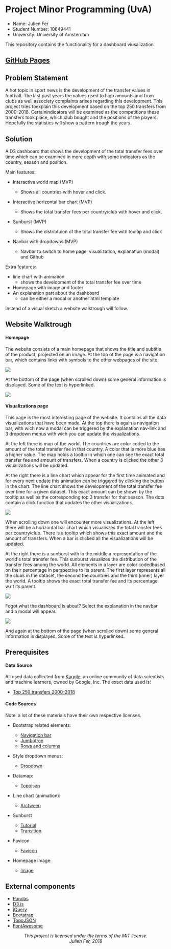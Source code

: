 # Project Minor Programming (UvA)
* Name: Julien Fer
* Student Number: 10649441
* University: University of Amsterdam

This repository contains the functionality for a dashboard viusalization

## [GitHub Pages](https://jrmfer.github.io/Project)

## Problem Statement
A hot topic in sport news is the development of the transfer values in
football. The last past years the values rised to high amounts and from clubs as
well associety complaints arises regarding this development. This project
tries toexplain this development based on the top 250 transfers from
2000-2018. Certainindicators will be examined as the competitions these
transfers took place, which club bought and the positions of the players.
Hopefully the statistics will show a pattern trough the years.

## Solution
A D3 dashboard that shows the development of the total transfer fees over
time which can be examined in more depth with some indicators as the
country, season and position.

Main features:

* Interactive world map (MVP)
  - Shows all countries with hover and click.

* Interactive horizontal bar chart (MVP)
  - Shows the total transfer fees per country/club with hover and click.

* Sunburst (MVP)
  - Shows the distribtuion of the total transfer fee with tooltip and click

* Navbar with dropdowns (MVP)
  - Navbar to switch to home page, visualization, explanation (modal) and Github

Extra features:

* line chart with animation
  - shows the development of the total transfer fee over time
* Homepage with image and footer
* An explanation part about the dashboard
  - can be either a modal or another html template

Instead of a visual sketch a website walktrough will follow.

## Website Walktrough
#### Homepage
The website consists of a main homepage that shows the title and subtitle
of the product, projected on an image. At the top of the page is a
navigation bar, which contains links with symbols to the other webpages
of the site.

![](doc/homepage_boven.png)

At the bottom of the page (when scrolled down) some general information is
displayed. Some of the text is hyperlinked.

![](doc/homepage_onder.png)

#### Visualizations page
This page is the most interesting page of the website. It contains all
the data visualizations that have been made. At the top there is again a
navigation bar, with wich now a modal can be triggered by the explanation
nav-link and 3 dropdown menus with wich you can update the
visualizations.

At the left there is map of the world. The countries are color coded to
the amount of the total transfer fee in that country. A color that is
more blue has a higher value. The map holds a tooltip in which one can
see the exact total transfer fee and amount of transfers. When a country
is clicked the other 3 visualizations will be updated.

At the right there is a line chart which appear for the first time
animated and for every next update this animation can be triggered by
clicking the button in the chart. The line chart shows the development of
the total transfer fee over time for a given dataset. This exact amount
can be shown by the tooltip as well as the corresponding top 3 transfer
for that season. The dots contain a click function that updates the other
visualizations.

![](doc/visualizations_boven.png)

When scrolling down one will encounter more visualizations.
At the left there will be a horizontal bar chart which visualiszes the
total transfer fees per country/club. There is a tooltip which shows this
exact amount and the amount of transfers. When a bar is clicked all the
visualizations will be updated.

At the right there is a sunburst with in the middle a representation of
the world's total transfer fee. This sunburst visualizes the distribution
of the transfer fees among the world. All elements in a layer are color
codedbased on their percentage in perspective to its parent. The first
layer represents all the clubs in the dataset, the second the countries
and the third (inner) layer the world. A tooltip shows the exact total
transfer fee and its percentage w.r.t its parent.

![](doc/visualizations_midden.png)

Fogot what the dashboard is about? Select the explanation in the navbar
and a modal will appear.

![](doc/modal.png)

And again at the bottom of the page (when scrolled down) some general
information is displayed. Some of the text is hyperlinked.


## Prerequisites
#### Data Source
All used data collected from [Kaggle](https://www.kaggle.com/), an
online community of data scientists and machine learners, owned by
Google, Inc. The exact data used is:
* [Top 250 transfers 2000-2018](https://www.kaggle.com/vardan95ghazaryan/top-250-football-transfers-from-2000-to-2018/version/1)

#### Code Sources
Note: a lot of these materials have their own respective licenses.
* Bootstrap related elements:
    - [Navigation bar](https://www.w3schools.com/bootstrap/bootstrap_navbar.asp)
    - [Jumbotron](https://www.w3schools.com/bootstrap/bootstrap_jumbotron_header.asp)
    - [Rows and columns](https://www.w3schools.com/bootstrap/bootstrap_grid_basic.asp)

* Style dropdown menus:
  - [Dropdown](https://byprimer.co/blog/style-select-fields-using-css/)

* Datamap:
  - [Topojson](https://bl.ocks.org/micahstubbs/raw/8e15870eb432a21f0bc4d3d527b2d14f/a45e8709648cafbbf01c78c76dfa53e31087e713/world_countries.json)

* Line chart (animation):
  - [Arctween](https://bl.ocks.org/mbostock/5649592)

* Sunburst
  - [Tutorial](https://bl.ocks.org/denjn5/e1cdbbe586ac31747b4a304f8f86efa)
  - [Transition](https://bl.ocks.org/maybelinot/5552606564ef37b5de7e47ed2b7dc099)
* Favicon
  - [Favicon](https://www.freefavicon.com/freefavicons/sports/iconinfo/football-soccer-ball-152-183228.html)
* Homepage image:
  - [Image](https://www.google.com/search?q=football+transfers&tbm=isch&tbs=simg:CAQSmQEJu8Ck-C_17Ig0ajQELEKjU2AQaBghCCBUICAwLELCMpwgaYgpgCAMSKM4fnxuoG8wf0h-fENQcmxCrEM0f3S6GL-Au8S3yLYIvkCX0Oosv3i4aMIWnxaXKfQaUt8wFOUz6-PSUVL8OEAgymNIWX91FcgYYYMTNlmWStBl4F8yMPhoNiCAEDAsQjq7-CBoKCggIARIE6IkN4Qw&sa=X&ved=0ahUKEwjZjfDQz5bgAhXMJVAKHSmvBt0Qwg4IKigA&biw=767&bih=744#imgrc=aqDT6u3kNehgRM:)

## External components

* [Pandas](https://pandas.pydata.org/pandas-docs/stable/)
* [D3.js](https://d3js.org)
* [jQuery](https://jquery.com)
* [Bootstrap](https://getbootstrap.com)
* [TopoJSON](https://github.com/topojson/topojson)
* [FontAwesome](https://fontawesome.com/)


<p align="center"><i>
This project is licensed under the terms of the MIT license.</br>
Julien Fer, 2018
</i></p>
